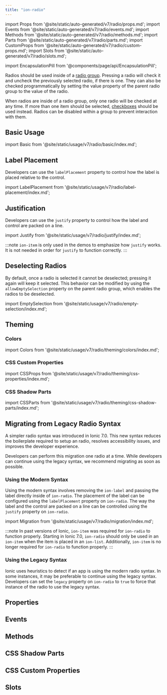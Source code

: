 ```yaml
---
title: "ion-radio"
---
```

import Props from '@site/static/auto-generated/v7/radio/props.md';
import Events from '@site/static/auto-generated/v7/radio/events.md';
import Methods from '@site/static/auto-generated/v7/radio/methods.md';
import Parts from '@site/static/auto-generated/v7/radio/parts.md';
import CustomProps from '@site/static/auto-generated/v7/radio/custom-props.md';
import Slots from '@site/static/auto-generated/v7/radio/slots.md';

<head>
  <title>ion-radio Component: Radio Property for iOS and Android</title>
  <meta name="description" content="Radio components should be used inside of ion-radio-groups on iOS and Android devices. Read to learn more about radio property usage and installation." />
</head>

import EncapsulationPill from '@components/page/api/EncapsulationPill';

<EncapsulationPill type="shadow" />


Radios should be used inside of a [radio group](./radio-group). Pressing a radio will check it and uncheck the previously selected radio, if there is one. They can also be checked programmatically by setting the value property of the parent radio group to the value of the radio.

When radios are inside of a radio group, only one radio will be checked at any time. If more than one item should be selected, [checkboxes](./checkbox) should be used instead. Radios can be disabled within a group to prevent interaction with them.

## Basic Usage

import Basic from '@site/static/usage/v7/radio/basic/index.md';

<Basic />

## Label Placement

Developers can use the `labelPlacement` property to control how the label is placed relative to the control.

import LabelPlacement from '@site/static/usage/v7/radio/label-placement/index.md';

<LabelPlacement />

## Justification

Developers can use the `justify` property to control how the label and control are packed on a line.

import Justify from '@site/static/usage/v7/radio/justify/index.md';

<Justify />


:::note
`ion-item` is only used in the demos to emphasize how `justify` works. It is not needed in order for `justify` to function correctly.
:::

## Deselecting Radios

By default, once a radio is selected it cannot be deselected; pressing it again will keep it selected. This behavior can be modified by using the `allowEmptySelection` property on the parent radio group, which enables the radios to be deselected.

import EmptySelection from '@site/static/usage/v7/radio/empty-selection/index.md';

<EmptySelection />


## Theming

### Colors

import Colors from '@site/static/usage/v7/radio/theming/colors/index.md';

<Colors />

### CSS Custom Properties

import CSSProps from '@site/static/usage/v7/radio/theming/css-properties/index.md';

<CSSProps />

### CSS Shadow Parts

import CSSParts from '@site/static/usage/v7/radio/theming/css-shadow-parts/index.md';

<CSSParts />

## Migrating from Legacy Radio Syntax

A simpler radio syntax was introduced in Ionic 7.0. This new syntax reduces the boilerplate required to setup an radio, resolves accessibility issues, and improves the developer experience.

Developers can perform this migration one radio at a time. While developers can continue using the legacy syntax, we recommend migrating as soon as possible.

### Using the Modern Syntax

Using the modern syntax involves removing the `ion-label` and passing the label directly inside of `ion-radio`. The placement of the label can be configured using the `labelPlacement` property on `ion-radio`. The way the label and the control are packed on a line can be controlled using the `justify` property on `ion-radio`.

import Migration from '@site/static/usage/v7/radio/migration/index.md';

<Migration />
  

:::note
In past versions of Ionic, `ion-item` was required for `ion-radio` to function properly. Starting in Ionic 7.0, `ion-radio` should only be used in an `ion-item` when the item is placed in an `ion-list`. Additionally, `ion-item` is no longer required for `ion-radio` to function properly.
:::

### Using the Legacy Syntax

Ionic uses heuristics to detect if an app is using the modern radio syntax. In some instances, it may be preferable to continue using the legacy syntax. Developers can set the `legacy` property on `ion-radio` to `true` to force that instance of the radio to use the legacy syntax.



## Properties
<Props />

## Events
<Events />

## Methods
<Methods />

## CSS Shadow Parts
<Parts />

## CSS Custom Properties
<CustomProps />

## Slots
<Slots />
